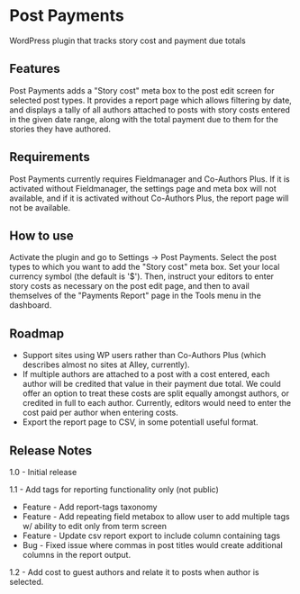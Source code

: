 # Post Payments
WordPress plugin that tracks story cost and payment due totals

## Features
Post Payments adds a "Story cost" meta box to the post edit screen for selected post types. It provides a report page which allows filtering by date, and displays a tally of all authors attached to posts with story costs entered in the given date range, along with the total payment due to them for the stories they have authored.

## Requirements
Post Payments currently requires Fieldmanager and Co-Authors Plus. If it is activated without Fieldmanager, the settings page and meta box will not available, and if it is activated without Co-Authors Plus, the report page will not be available.

## How to use
Activate the plugin and go to Settings -> Post Payments. Select the post types to which you want to add the "Story cost" meta box. Set your local currency symbol (the default is '$'). Then, instruct your editors to enter story costs as necessary on the post edit page, and then to avail themselves of the "Payments Report" page in the Tools menu in the dashboard.

## Roadmap
* Support sites using WP users rather than Co-Authors Plus (which describes almost no sites at Alley, currently).
* If multiple authors are attached to a post with a cost entered, each author will be credited that value in their payment due total. We could offer an option to treat these costs are split equally amongst authors, or credited in full to each author. Currently, editors would need to enter the cost paid per author when entering costs.
* Export the report page to CSV, in some potentiall useful format.

## Release Notes
1.0 - Initial release

1.1 - Add tags for reporting functionality only (not public)
* Feature - Add report-tags taxonomy
* Feature - Add repeating field metabox to allow user to add multiple tags w/ ability to edit only from term screen
* Feature - Update csv report export to include column containing tags
* Bug - Fixed issue where commas in post titles would create additional columns in the report output.

1.2 - Add cost to guest authors and relate it to posts when author is selected.